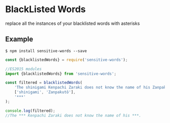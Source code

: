 # BlackListed Words

replace all the instances of your blacklisted words with asterisks

## Example

```shell
$ npm install sensitive-words --save
```

```javascript
const {blacklistedWords} = require('sensitive-words');

//ES2015 modules
import {blacklistedWords} from 'sensitive-words';

const filtered = blacklistedWords(
	'The shinigami Kenpachi Zaraki does not know the name of his Zanpakutō.',
	['shinigami', 'Zanpakutō'],
	'***'
);

console.log(filtered);
//The *** Kenpachi Zaraki does not know the name of his ***.
```
